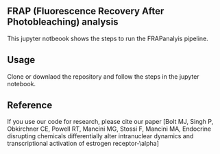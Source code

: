 ## FRAP (Fluorescence Recovery After Photobleaching) analysis
This jupyter notbeook shows the steps to run the FRAPanalyis pipeline.

## Usage
Clone or downlaod the repository and follow the steps in the jupyter notebook.
 
 ## Reference
 If you use our code for research, please cite our paper
 [Bolt MJ, Singh P, Obkirchner CE, Powell RT, Mancini MG, 
Stossi F, Mancini MA, Endocrine disrupting chemicals differentially alter intranuclear dynamics 
and transcriptional activation of estrogen receptor-\alpha]
 


